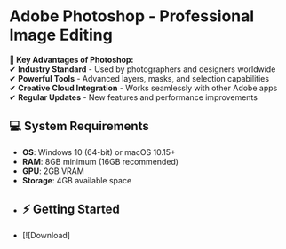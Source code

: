 # Adobe Photoshop - Professional Image Editing

**🎨 Key Advantages of Photoshop:**  
✔ **Industry Standard** - Used by photographers and designers worldwide  
✔ **Powerful Tools** - Advanced layers, masks, and selection capabilities  
✔ **Creative Cloud Integration** - Works seamlessly with other Adobe apps  
✔ **Regular Updates** - New features and performance improvements  

## 💻 System Requirements
- **OS**: Windows 10 (64-bit) or macOS 10.15+
- **RAM**: 8GB minimum (16GB recommended)
- **GPU**: 2GB VRAM  
- **Storage**: 4GB available space
- ## ⚡ Getting Started
- [![Download]
